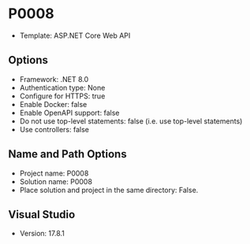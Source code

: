 # P0008

* Template: ASP.NET Core Web API

 
## Options

* Framework: .NET 8.0
* Authentication type: None
* Configure for HTTPS: true
* Enable Docker: false
* Enable OpenAPI support: false
* Do not use top-level statements: false (i.e. use top-level statements)
* Use controllers: false

 
## Name and Path Options

* Project name: P0008
* Solution name: P0008
* Place solution and project in the same directory: False.


## Visual Studio

* Version: 17.8.1

